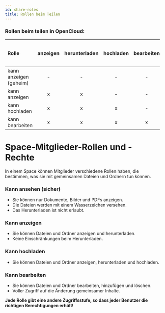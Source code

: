 ```yaml
---
id: share-roles
title: Rollen beim Teilen
---
```



### Rollen beim teilen in OpenCloud:

| Rolle              | anzeigen  | herunterladen | hochladen     | bearbeiten  | erstellen   | löschen    | nur doc, img, pdf mit Wasserzeichen anzeigen |
| :----------       | :-:   | :-:      | :-:        | :-:   | :-:   | :-:       | :-:                                    |
| kann anzeigen (geheim) |   -   |     -    | -          | -     | -     | -         | x                                      |
| kann anzeigen          |   x   |     x    | -          | -     | -     | -         | -                                      |
| kann hochladen        |   x   |     x    | x          | -     | -     | -         | -                                      |
| kann bearbeiten          |   x   |     x    | x          | x     | x     | x         | -                                      |



# Space-Mitglieder-Rollen und -Rechte

In einem Space können Mitglieder verschiedene Rollen haben, die bestimmen, was sie mit gemeinsamen Dateien und Ordnern tun können.

### Kann ansehen (sicher)
- Sie können nur Dokumente, Bilder und PDFs anzeigen.
- Die Dateien werden mit einem Wasserzeichen versehen.
- Das Herunterladen ist nicht erlaubt.

### Kann anzeigen
- Sie können Dateien und Ordner anzeigen und herunterladen.
- Keine Einschränkungen beim Herunterladen.

### Kann hochladen
- Sie können Dateien und Ordner anzeigen, herunterladen und hochladen.

### Kann bearbeiten
- Sie können Dateien und Ordner bearbeiten, hinzufügen und löschen.
- Voller Zugriff auf die Änderung gemeinsamer Inhalte.

**Jede Rolle gibt eine andere Zugriffsstufe, so dass jeder Benutzer die richtigen Berechtigungen erhält!**
